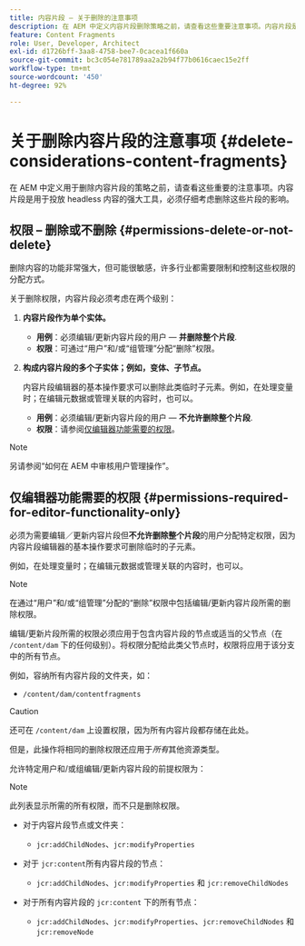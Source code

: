 ```yaml
---
title: 内容片段 – 关于删除的注意事项
description: 在 AEM 中定义内容片段删除策略之前，请查看这些重要注意事项。内容片段是用于投放 headless 内容的强大工具，必须仔细考虑删除这些片段的影响。
feature: Content Fragments
role: User, Developer, Architect
exl-id: d1726bff-3aa8-4758-bee7-0cacea1f660a
source-git-commit: bc3c054e781789aa2a2b94f77b0616caec15e2ff
workflow-type: tm+mt
source-wordcount: '450'
ht-degree: 92%

---
```


# 关于删除内容片段的注意事项 {#delete-considerations-content-fragments}

在 AEM 中定义用于删除内容片段的策略之前，请查看这些重要的注意事项。内容片段是用于投放 headless 内容的强大工具，必须仔细考虑删除这些片段的影响。

## 权限 – 删除或不删除 {#permissions-delete-or-not-delete}

删除内容的功能非常强大，但可能很敏感，许多行业都需要限制和控制这些权限的分配方式。

关于删除权限，内容片段必须考虑在两个级别：

1. **内容片段作为单个实体。**

   * **用例**：必须编辑/更新内容片段的用户 —  **并删除整个片段**.
   * **权限**：可通过“用户”和/或“组管理”分配“删除”权限。

2. **构成内容片段的多个子实体；例如，变体、子节点。**

   内容片段编辑器的基本操作要求可以删除此类临时子元素。例如，在处理变量时；在编辑元数据或管理关联的内容时，也可以。

   * **用例**：必须编辑/更新内容片段的用户 —  **不允许删除整个片段**.
   * **权限**：请参阅[仅编辑器功能需要的权限](#permissions-required-for-editor-functionality-only)。

>[!NOTE]
>
>另请参阅“如何在 AEM 中审核用户管理操作”。

## 仅编辑器功能需要的权限 {#permissions-required-for-editor-functionality-only}

必须为需要编辑／更新内容片段但&#x200B;**不允许删除整个片段**&#x200B;的用户分配特定权限，因为内容片段编辑器的基本操作要求可删除临时的子元素。

例如，在处理变量时；在编辑元数据或管理关联的内容时，也可以。

>[!NOTE]
>
>在通过“用户”和/或“组管理”分配的“删除”权限中包括编辑/更新内容片段所需的删除权限。

编辑/更新片段所需的权限必须应用于包含内容片段的节点或适当的父节点（在 `/content/dam` 下的任何级别）。将权限分配给此类父节点时，权限将应用于该分支中的所有节点。

例如，容纳所有内容片段的文件夹，如：

* `/content/dam/contentfragments`

>[!CAUTION]
>
>还可在 `/content/dam` 上设置权限，因为所有内容片段都存储在此处。
>
>但是，此操作将相同的删除权限还应用于&#x200B;*所有*&#x200B;其他资源类型。

允许特定用户和/或组编辑/更新内容片段的前提权限为：

>[!NOTE]
>
>此列表显示所需的所有权限，而不只是删除权限。

* 对于内容片段节点或文件夹：

   * `jcr:addChildNodes`、`jcr:modifyProperties`

* 对于 `jcr:content`所有内容片段的节点：

   * `jcr:addChildNodes`、`jcr:modifyProperties` 和 `jcr:removeChildNodes`

* 对于所有内容片段的 `jcr:content` 下的所有节点：

   * `jcr:addChildNodes`、`jcr:modifyProperties`、`jcr:removeChildNodes` 和 `jcr:removeNode`
